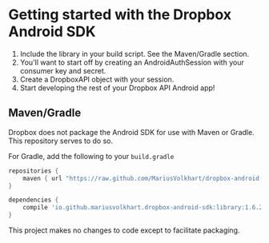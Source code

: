 # Getting started with the Dropbox Android SDK

1. Include the library in your build script. See the Maven/Gradle section.
2. You'll want to start off by creating an AndroidAuthSession with your
   consumer key and secret.
3. Create a DropboxAPI object with your session.
4. Start developing the rest of your Dropbox API Android app!

## Maven/Gradle
Dropbox does not package the Android SDK for use with Maven or Gradle. This repository serves to do so.

For Gradle, add the following to your `build.gradle`
```groovy
repositories {
    maven { url "https://raw.github.com/MariusVolkhart/dropbox-android-sdk/maven" }
}

dependencies {
    compile 'io.github.mariusvolkhart.dropbox-android-sdk:library:1.6.2'
}
```
This project makes no changes to code except to facilitate packaging.
